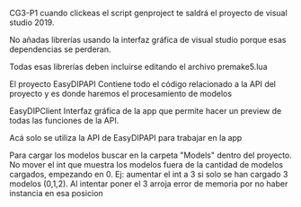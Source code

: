 CG3-P1
cuando clickeas el script genproject te saldrá el proyecto de visual studio 2019.

No añadas librerías usando la interfaz gráfica de visual studio porque esas dependencias se perderan.

Todas esas librerías deben incluirse editando el archivo premake5.lua

El proyecto
EasyDIPAPI
Contiene todo el código relacionado a la API del proyecto y es donde haremos el procesamiento de modelos

EasyDIPClient
Interfaz gráfica de la app que permite hacer un preview de todas las funciones de la API.

Acá solo se utiliza la API de EasyDIPAPI para trabajar en la app

Para cargar los modelos buscar en la carpeta "Models" dentro del proyecto. No mover el int que muestra los modelos fuera de la cantidad de modelos cargados, empezando en 0.
Ej: aumentar el int a 3 si solo se han cargado 3 modelos (0,1,2). Al intentar poner el 3 arroja error de memoria por no haber instancia en esa posicion